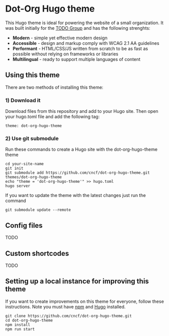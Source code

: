 # Dot-Org Hugo theme

This Hugo theme is ideal for powering the website of a small organization. It was built initially for the [TODO Group](https://todogroup.org/) and has the following strenghts:
- **Modern** - simple yet effective modern design
- **Accessible** - design and markup comply with WCAG 2.1 AA guidelines
- **Performant** - HTML/CSS/JS written from scratch to be as fast as possible without relying on frameworks or libraries
- **Multilingual** - ready to support multiple languages of content


## Using this theme

There are two methods of installing this theme:

### 1) Download it
Download files from this repository and add to your Hugo site.
Then open your hugo.toml file and add the following tag:

```theme: dot-org-hugo-theme```

### 2) Use git submodule

Run these commands to create a Hugo site with the dot-org-hugo-theme theme

```hugo new site your-site-name
cd your-site-name
git init
git submodule add https://github.com/cncf/dot-org-hugo-theme.git themes/dot-org-hugo-theme
echo "theme = 'dot-org-hugo-theme'" >> hugo.toml
hugo server
```

If you want to update the theme with the latest changes just run the command

```git submodule update --remote```

## Config files

TODO

## Custom shortcodes 

TODO

## Setting up a local instance for improving this theme

If you want to create improvements on this theme for everyone, follow these instructions. Note you must have [npm](https://www.npmjs.com/) and [Hugo](https://gohugo.io/) installed.


```
git clone https://github.com/cncf/dot-org-hugo-theme.git
cd dot-org-hugo-theme
npm install
npm run start
```
